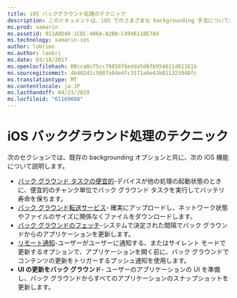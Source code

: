 ```yaml
---
title: iOS バックグラウンド処理のテクニック
description: このドキュメントは、iOS でのさまざまな backgrounding 手法について説明するガイドにリンクします。 バック グラウンド タスク、バック グラウンド転送サービス、バック グラウンドの取得、およびリモート通知します。
ms.prod: xamarin
ms.assetid: 011A8D48-1CDC-486A-A2B0-C4946118E7A9
ms.technology: xamarin-ios
author: lobrien
ms.author: laobri
ms.date: 03/18/2017
ms.openlocfilehash: 00cca0c75cc79858f6edda5d6fb954611d81161b
ms.sourcegitcommit: 4b402d1c508fa84e4fc3171a6e43b811323948fc
ms.translationtype: MT
ms.contentlocale: ja-JP
ms.lasthandoff: 04/23/2019
ms.locfileid: "61169608"
---
```

# <a name="ios-backgrounding-techniques"></a>iOS バックグラウンド処理のテクニック

次のセクションでは、既存の backgrounding オプションと共に、次の iOS 機能について説明します。

-  [バック グラウンド タスクの便宜的](~/ios/app-fundamentals/backgrounding/ios-backgrounding-techniques/ios-backgrounding-with-tasks.md#background_tasks_in_iOS_7)-デバイスが他の処理の起動状態のときに、便宜的のチャンク単位でバック グラウンド タスクを実行してバッテリ寿命を保ちます。
-  [バック グラウンド転送サービス](~/ios/app-fundamentals/backgrounding/ios-backgrounding-techniques/ios-backgrounding-with-tasks.md#background-transfers)- 確実にアップロードし、ネットワーク状態やファイルのサイズに関係なくファイルをダウンロードします。
-  [バック グラウンドのフェッチ](~/ios/app-fundamentals/backgrounding/ios-backgrounding-techniques/updating-an-application-in-the-background.md#background_fetch)-システムで決定された間隔でバック グラウンドからのアプリケーションを更新します。
-  [リモート通知](~/ios/app-fundamentals/backgrounding/ios-backgrounding-techniques/updating-an-application-in-the-background.md#remote_notifications)-ユーザーがユーザーに通知する、またはサイレント モードで更新するオプションで、アプリケーションを開く前に、バック グラウンドでコンテンツの更新をトリガーするプッシュ通知を使用します。
-  **UI の更新をバック グラウンド**- ユーザーのアプリケーションの UI を準備し、バック グラウンドからすべてのアプリケーションのスナップショットを更新します。
